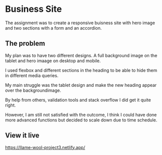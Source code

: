 # Business Site

The assignment was to create a responsive buisness site with hero image and two sections with a form and an accordion.

## The problem
My plan was to have two different designs. A full background image on the tablet and hero imaage on desktop and mobile.

I used flexbox and different sections in the heading to be able to hide them in different media queries.

My main struggle was the tablet design and make the new heading appear over the backgroundimage.

By help from others, validation tools and stack overflow I did get it quite right.

However, I am still not satisfied with the outcome, I think I could have done more advanced functions but decided to scale down due to time schedule.

## View it live
https://llame-wool-project3.netlify.app/
